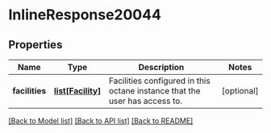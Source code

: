 # InlineResponse20044

## Properties
Name | Type | Description | Notes
------------ | ------------- | ------------- | -------------
**facilities** | [**list[Facility]**](Facility.md) | Facilities configured in this octane instance that the user has access to. | [optional] 

[[Back to Model list]](../README.md#documentation-for-models) [[Back to API list]](../README.md#documentation-for-api-endpoints) [[Back to README]](../README.md)

